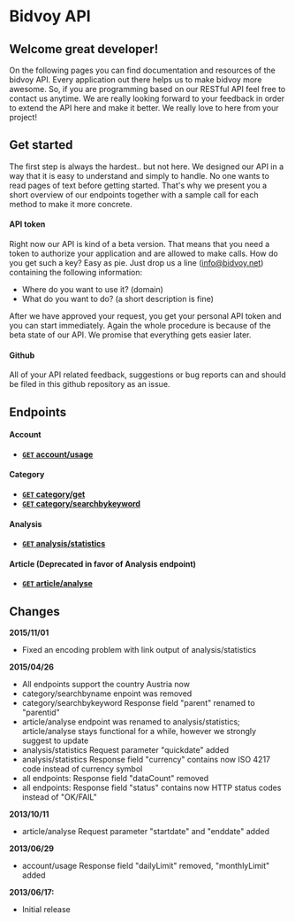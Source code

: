 # Bidvoy API

## Welcome great developer!

On the following pages you can find documentation and resources of the bidvoy API. Every application out there helps us to make bidvoy more awesome. So, if you are programming based on our RESTful API feel free to contact us anytime. We are really looking forward to your feedback in order to extend the API here and make it better. We really love to here from your project!

## Get started

The first step is always the hardest.. but not here. We designed our API in a way that it is easy to understand and simply to handle. No one wants to read pages of text before getting started. That's why we present you a short overview of our endpoints together with a sample call for each method to make it more concrete.

#### API token

Right now our API is kind of a beta version. That means that you need a token to authorize your application and are allowed to make calls. How do you get such a key? Easy as pie. Just drop us a line ([info@bidvoy.net](mailto:info@bidvoy.net)) containing the following information:

- Where do you want to use it? (domain)
- What do you want to do? (a short description is fine)

After we have approved your request, you get your personal API token and you can start immediately. Again the whole procedure is because of the beta state of our API. We promise that everything gets easier later.

#### Github

All of your API related feedback, suggestions or bug reports can and should be filed in this github repository as an issue.

## Endpoints

#### Account

- **[<code>GET</code> account/usage](https://github.com/bidvoy/api-documentation/blob/master/endpoints/account/GET_usage.md)**

#### Category

- **[<code>GET</code> category/get](https://github.com/bidvoy/api-documentation/blob/master/endpoints/category/GET_get.md)**
- **[<code>GET</code> category/searchbykeyword](https://github.com/bidvoy/api-documentation/blob/master/endpoints/category/GET_searchbykeyword.md)**

#### Analysis

- **[<code>GET</code> analysis/statistics](https://github.com/bidvoy/api-documentation/blob/master/endpoints/analysis/GET_statistics.md)**

#### Article (Deprecated in favor of Analysis endpoint)

- **[<code>GET</code> article/analyse](https://github.com/bidvoy/api-documentation/blob/master/endpoints/article/GET_analyse.md)**

## Changes

**2015/11/01**

- Fixed an encoding problem with link output of analysis/statistics

**2015/04/26**

- All endpoints support the country Austria now
- category/searchbyname enpoint was removed
- category/searchbykeyword Response field "parent" renamed to "parentid"
- article/analyse endpoint was renamed to analysis/statistics; article/analyse stays functional for a while, however we strongly suggest to update
- analysis/statistics Request parameter "quickdate" added
- analysis/statistics Response field "currency" contains now ISO 4217 code instead of currency symbol
- all endpoints: Response field "dataCount" removed
- all endpoints: Response field "status" contains now HTTP status codes instead of "OK/FAIL"

**2013/10/11**

- article/analyse Request parameter "startdate" and "enddate" added

**2013/06/29**

- account/usage Response field "dailyLimit" removed, "monthlyLimit" added

**2013/06/17:**

- Initial release